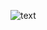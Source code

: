                                                                                                                               
![text](https://res.cloudinary.com/dvcti5qab/image/upload/v1613237440/MiniCube_ua8mgj.png)
